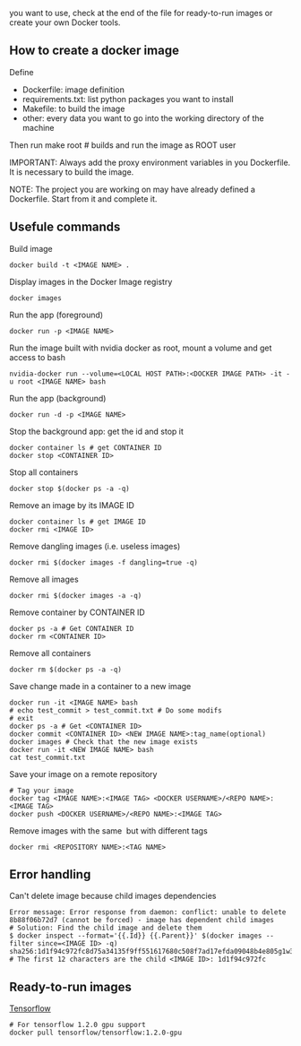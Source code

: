 you want to use, check at the end of the file for ready-to-run images or create
your own Docker tools.

## How to create a docker image
Define 
- Dockerfile: image definition 
- requirements.txt: list python packages you want to install
- Makefile: to build the image 
- other: every data you want to go into the working directory of the machine

Then run 
    make root # builds and run the image as ROOT user

IMPORTANT: Always add the proxy environment variables in you Dockerfile. It is necessary to build the image.

NOTE: The project you are working on may have already defined a Dockerfile. Start
from it and complete it. 

## Usefule commands

Build image

    docker build -t <IMAGE NAME> .

Display images in the Docker Image registry

    docker images

Run the app (foreground)

    docker run -p <IMAGE NAME>

Run the image built with nvidia docker as root, mount a volume and get access to bash

    nvidia-docker run --volume=<LOCAL HOST PATH>:<DOCKER IMAGE PATH> -it -u root <IMAGE NAME> bash

Run the app (background) 

    docker run -d -p <IMAGE NAME>

Stop the background app: get the id and stop it

    docker container ls # get CONTAINER ID
    docker stop <CONTAINER ID>

Stop all containers

    docker stop $(docker ps -a -q)

Remove an image by its IMAGE ID

    docker container ls # get IMAGE ID
    docker rmi <IMAGE ID>

Remove dangling images (i.e. useless images)

    docker rmi $(docker images -f dangling=true -q)

Remove all images

    docker rmi $(docker images -a -q)

Remove container by CONTAINER ID

    docker ps -a # Get CONTAINER ID
    docker rm <CONTAINER ID>

Remove all containers

    docker rm $(docker ps -a -q)

Save change made in a container to a new image

    docker run -it <IMAGE NAME> bash
    # echo test_commit > test_commit.txt # Do some modifs
    # exit
    docker ps -a # Get <CONTAINER ID>
    docker commit <CONTAINER ID> <NEW IMAGE NAME>:tag_name(optional)
    docker images # Check that the new image exists
    docker run -it <NEW IMAGE NAME> bash
    cat test_commit.txt

Save your image on a remote repository
    
    # Tag your image 
    docker tag <IMAGE NAME>:<IMAGE TAG> <DOCKER USERNAME>/<REPO NAME>:<IMAGE TAG>
    docker push <DOCKER USERNAME>/<REPO NAME>:<IMAGE TAG>

Remove images with the same <IMAGE ID> but with different tags

    docker rmi <REPOSITORY NAME>:<TAG NAME>

## Error handling

Can't delete image because child images dependencies

    Error message: Error response from daemon: conflict: unable to delete 8b88f06b72d7 (cannot be forced) - image has dependent child images
    # Solution: Find the child image and delete them
    $ docker inspect --format='{{.Id}} {{.Parent}}' $(docker images --filter since=<IMAGE ID> -q)
    sha256:1d1f94c972fc8d75a34135f9ff551617680c508f7ad17efda09048b4e805g1w3
    # The first 12 characters are the child <IMAGE ID>: 1d1f94c972fc

## Ready-to-run images

[Tensorflow](https://hub.docker.com/r/tensorflow/tensorflow/)
    
    # For tensorflow 1.2.0 gpu support
    docker pull tensorflow/tensorflow:1.2.0-gpu

